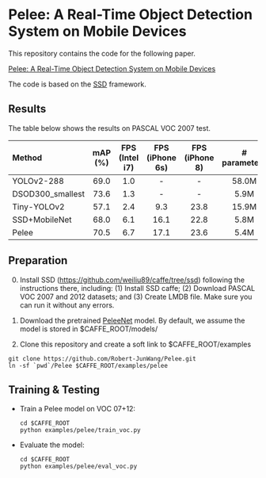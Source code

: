 # Pelee: A Real-Time Object Detection System on Mobile Devices
This repository contains the code for the following paper. 

[Pelee: A Real-Time Object Detection System on Mobile Devices](https://openreview.net/pdf?id=r1PhalTLf)

The code is based on the [SSD](https://github.com/weiliu89/caffe/tree/ssd) framework. 

## Results 

The table below shows the results on PASCAL VOC 2007 test.

| Method | mAP (%) | FPS (Intel i7) |FPS (iPhone 6s) |FPS (iPhone 8) | # parameters 
|:-------|:-----:|:-------:|:-------:|:-------:|:-------:|
| YOLOv2-288 | 69.0 | 1.0 | - | - | 58.0M |
| DSOD300_smallest| 73.6 | 1.3 | - | - |5.9M |
| Tiny-YOLOv2 | 57.1 | 2.4 | 9.3 | 23.8 | 15.9M |
| SSD+MobileNet | 68.0 | 6.1 | 16.1 | 22.8 |5.8M |
| Pelee | 70.5 | 6.7 | 17.1 | 23.6 | 5.4M |

## Preparation 

0. Install SSD (https://github.com/weiliu89/caffe/tree/ssd) following the instructions there, including: (1) Install SSD caffe; (2) Download PASCAL VOC 2007 and 2012 datasets; and (3) Create LMDB file. Make sure you can run it without any errors.

1. Download the pretrained [PeleeNet](https://drive.google.com/file/d/1OBzEnD5VEB_q_B8YkLx-i3PMHVO-wagk/view?usp=sharing) model. By default, we assume the model is stored in $CAFFE_ROOT/models/
2. Clone this repository and create a soft link to $CAFFE_ROOT/examples 
  ```shell
  git clone https://github.com/Robert-JunWang/Pelee.git
  ln -sf `pwd`/Pelee $CAFFE_ROOT/examples/pelee
  ```
## Training & Testing

- Train a Pelee model on VOC 07+12:

  ```shell
  cd $CAFFE_ROOT
  python examples/pelee/train_voc.py
  ```
- Evaluate the model:

  ```shell
  cd $CAFFE_ROOT
  python examples/pelee/eval_voc.py

